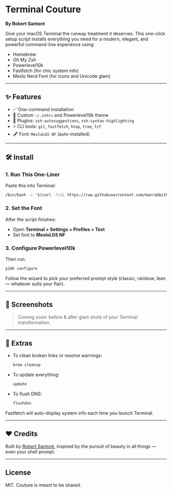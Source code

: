 # Terminal Couture

**By Robert Santoré**

Give your macOS Terminal the runway treatment it deserves. This one-click setup script installs everything you need for a modern, elegant, and powerful command-line experience using:

* Homebrew
* Oh My Zsh
* Powerlevel10k
* Fastfetch (for chic system info)
* Meslo Nerd Font (for icons and Unicode glam)

---

## ✨ Features

* ✅ One-command installation
* 🎨 Custom `~/.zshrc` and Powerlevel10k theme
* 🧩 Plugins: `zsh-autosuggestions`, `zsh-syntax-highlighting`
* ⚡ CLI tools: `git`, `fastfetch`, `htop`, `tree`, `fzf`
* 🖋️ Font: `MesloLGS NF` (auto-installed)

---

## 🛠️ Install

### 1. Run This One-Liner

Paste this into Terminal:

```bash
/bin/bash -c "$(curl -fsSL https://raw.githubusercontent.com/manrabbithouse/install-terminal-couture/main/install_terminal_couture.sh)"
```

### 2. Set the Font

After the script finishes:

* Open **Terminal > Settings > Profiles > Text**
* Set font to **MesloLGS NF**

### 3. Configure Powerlevel10k

Then run:

```bash
p10k configure
```

Follow the wizard to pick your preferred prompt style (classic, rainbow, lean — whatever suits your flair).

---

## 📸 Screenshots

> Coming soon: before & after glam shots of your Terminal transformation.

---

## 🧼 Extras

* To clean broken links or resolve warnings:

  ```bash
  brew cleanup
  ```

* To update everything:

  ```bash
  update
  ```

* To flush DNS:

  ```bash
  flushdns
  ```

Fastfetch will auto-display system info each time you launch Terminal.

---

## ❤️ Credits

Built by [Robert Santoré](https://github.com/manrabbithouse), inspired by the pursuit of beauty in all things — even your shell prompt.

---

## License

MIT. Couture is meant to be shared.

